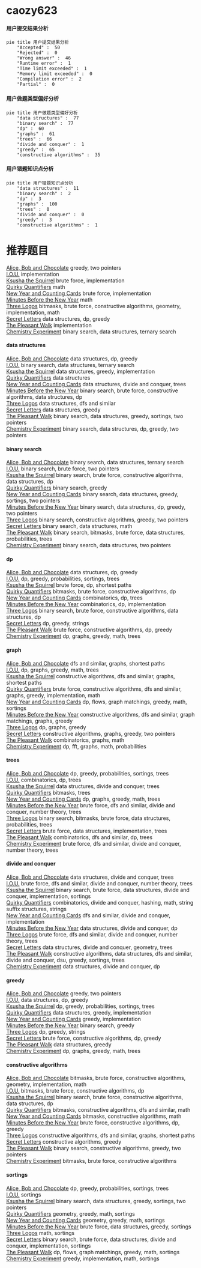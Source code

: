 # caozy623
<!-- tabs:start -->
#### **用户提交结果分析**

```mermaid
pie title 用户提交结果分析
    "Accepted" :  50
    "Rejected" :  0
    "Wrong answer" :  46
    "Runtime error" :  1
    "Time limit exceeded" :  1
    "Memory limit exceeded" :  0
    "Compilation error" :  2
    "Partial" :  0
```
#### **用户做题类型偏好分析**

```mermaid
pie title 用户做题类型偏好分析
    "data structures" :  77
    "binary search" :  77
    "dp" :  60
    "graphs" :  61
    "trees" :  66
    "divide and conquer" :  1
    "greedy" :  65
    "constructive algorithms" :  35
```
#### **用户错题知识点分析**

```mermaid
pie title 用户错题知识点分析
    "data structures" :  11
    "binary search" :  2
    "dp" :  3
    "graphs" :  100
    "trees" :  0
    "divide and conquer" :  0
    "greedy" :  3
    "constructive algorithms" :  1
```
<!-- tabs:end -->
# 推荐题目
[Alice, Bob and Chocolate](http://codeforces.com/problemset/problem/6/C)		greedy,
                        two pointers		  
[I.O.U.](http://codeforces.com/problemset/problem/376/B)		implementation		  
[Ksusha the Squirrel](http://codeforces.com/problemset/problem/299/B)		brute force,
                        implementation		  
[Quirky Quantifiers](http://codeforces.com/problemset/problem/952/A)		math		  
[New Year and Counting Cards](http://codeforces.com/problemset/problem/908/A)		brute force,
                        implementation		  
[Minutes Before the New Year](http://codeforces.com/problemset/problem/1283/A)		math		  
[Three Logos](http://codeforces.com/problemset/problem/581/D)		bitmasks,
                        brute force,
                        constructive algorithms,
                        geometry,
                        implementation,
                        math		  
[Secret Letters](http://codeforces.com/problemset/problem/1120/F)		data structures,
                        dp,
                        greedy		  
[The Pleasant Walk](http://codeforces.com/problemset/problem/1090/M)		implementation		  
[Chemistry Experiment](http://codeforces.com/problemset/problem/431/E)		binary search,
                        data structures,
                        ternary search		  
<!-- tabs:start -->
#### **data structures**
[Alice, Bob and Chocolate](http://codeforces.com/problemset/problem/1120/F)		data structures,
                        dp,
                        greedy		  
[I.O.U.](http://codeforces.com/problemset/problem/431/E)		binary search,
                        data structures,
                        ternary search		  
[Ksusha the Squirrel](http://codeforces.com/problemset/problem/982/B)		data structures,
                        greedy,
                        implementation		  
[Quirky Quantifiers](http://codeforces.com/problemset/problem/702/F)		data structures		  
[New Year and Counting Cards](http://codeforces.com/problemset/problem/379/F)		data structures,
                        divide and conquer,
                        trees		  
[Minutes Before the New Year](http://codeforces.com/problemset/problem/424/D)		binary search,
                        brute force,
                        constructive algorithms,
                        data structures,
                        dp		  
[Three Logos](http://codeforces.com/problemset/problem/797/D)		data structures,
                        dfs and similar		  
[Secret Letters](http://codeforces.com/problemset/problem/1446/D1)		data structures,
                        greedy		  
[The Pleasant Walk](http://codeforces.com/problemset/problem/767/D)		binary search,
                        data structures,
                        greedy,
                        sortings,
                        two pointers		  
[Chemistry Experiment](http://codeforces.com/problemset/problem/1492/C)		binary search,
                        data structures,
                        dp,
                        greedy,
                        two pointers		  
#### **binary search**
[Alice, Bob and Chocolate](http://codeforces.com/problemset/problem/431/E)		binary search,
                        data structures,
                        ternary search		  
[I.O.U.](http://codeforces.com/problemset/problem/1148/B)		binary search,
                        brute force,
                        two pointers		  
[Ksusha the Squirrel](http://codeforces.com/problemset/problem/424/D)		binary search,
                        brute force,
                        constructive algorithms,
                        data structures,
                        dp		  
[Quirky Quantifiers](http://codeforces.com/problemset/problem/551/C)		binary search,
                        greedy		  
[New Year and Counting Cards](http://codeforces.com/problemset/problem/767/D)		binary search,
                        data structures,
                        greedy,
                        sortings,
                        two pointers		  
[Minutes Before the New Year](http://codeforces.com/problemset/problem/1492/C)		binary search,
                        data structures,
                        dp,
                        greedy,
                        two pointers		  
[Three Logos](http://codeforces.com/problemset/problem/1463/D)		binary search,
                        constructive algorithms,
                        greedy,
                        two pointers		  
[Secret Letters](http://codeforces.com/problemset/problem/1490/G)		binary search,
                        data structures,
                        math		  
[The Pleasant Walk](http://codeforces.com/problemset/problem/1479/D)		binary search,
                        bitmasks,
                        brute force,
                        data structures,
                        probabilities,
                        trees		  
[Chemistry Experiment](http://codeforces.com/problemset/problem/1436/E)		binary search,
                        data structures,
                        two pointers		  
#### **dp**
[Alice, Bob and Chocolate](http://codeforces.com/problemset/problem/1120/F)		data structures,
                        dp,
                        greedy		  
[I.O.U.](http://codeforces.com/problemset/problem/101/D)		dp,
                        greedy,
                        probabilities,
                        sortings,
                        trees		  
[Ksusha the Squirrel](http://codeforces.com/problemset/problem/1202/B)		brute force,
                        dp,
                        shortest paths		  
[Quirky Quantifiers](http://codeforces.com/problemset/problem/868/C)		bitmasks,
                        brute force,
                        constructive algorithms,
                        dp		  
[New Year and Counting Cards](http://codeforces.com/problemset/problem/482/D)		combinatorics,
                        dp,
                        trees		  
[Minutes Before the New Year](http://codeforces.com/problemset/problem/1272/C)		combinatorics,
                        dp,
                        implementation		  
[Three Logos](http://codeforces.com/problemset/problem/424/D)		binary search,
                        brute force,
                        constructive algorithms,
                        data structures,
                        dp		  
[Secret Letters](http://codeforces.com/problemset/problem/1295/C)		dp,
                        greedy,
                        strings		  
[The Pleasant Walk](http://codeforces.com/problemset/problem/1373/E)		brute force,
                        constructive algorithms,
                        dp,
                        greedy		  
[Chemistry Experiment](http://codeforces.com/problemset/problem/1369/D)		dp,
                        graphs,
                        greedy,
                        math,
                        trees		  
#### **graph**
[Alice, Bob and Chocolate](http://codeforces.com/problemset/problem/1320/B)		dfs and similar,
                        graphs,
                        shortest paths		  
[I.O.U.](http://codeforces.com/problemset/problem/1369/D)		dp,
                        graphs,
                        greedy,
                        math,
                        trees		  
[Ksusha the Squirrel](http://codeforces.com/problemset/problem/1450/E)		constructive algorithms,
                        dfs and similar,
                        graphs,
                        shortest paths		  
[Quirky Quantifiers](http://codeforces.com/problemset/problem/1487/C)		brute force,
                        constructive algorithms,
                        dfs and similar,
                        graphs,
                        greedy,
                        implementation,
                        math		  
[New Year and Counting Cards](http://codeforces.com/problemset/problem/1437/C)		dp,
                        flows,
                        graph matchings,
                        greedy,
                        math,
                        sortings		  
[Minutes Before the New Year](http://codeforces.com/problemset/problem/1470/D)		constructive algorithms,
                        dfs and similar,
                        graph matchings,
                        graphs,
                        greedy		  
[Three Logos](http://codeforces.com/problemset/problem/1476/C)		dp,
                        graphs,
                        greedy		  
[Secret Letters](http://codeforces.com/problemset/problem/1304/D)		constructive algorithms,
                        graphs,
                        greedy,
                        two pointers		  
[The Pleasant Walk](http://codeforces.com/problemset/problem/1475/C)		combinatorics,
                        graphs,
                        math		  
[Chemistry Experiment](http://codeforces.com/problemset/problem/553/E)		dp,
                        fft,
                        graphs,
                        math,
                        probabilities		  
#### **trees**
[Alice, Bob and Chocolate](http://codeforces.com/problemset/problem/101/D)		dp,
                        greedy,
                        probabilities,
                        sortings,
                        trees		  
[I.O.U.](http://codeforces.com/problemset/problem/482/D)		combinatorics,
                        dp,
                        trees		  
[Ksusha the Squirrel](http://codeforces.com/problemset/problem/379/F)		data structures,
                        divide and conquer,
                        trees		  
[Quirky Quantifiers](http://codeforces.com/problemset/problem/792/D)		bitmasks,
                        trees		  
[New Year and Counting Cards](http://codeforces.com/problemset/problem/1369/D)		dp,
                        graphs,
                        greedy,
                        math,
                        trees		  
[Minutes Before the New Year](http://codeforces.com/problemset/problem/1491/E)		brute force,
                        dfs and similar,
                        divide and conquer,
                        number theory,
                        trees		  
[Three Logos](http://codeforces.com/problemset/problem/1479/D)		binary search,
                        bitmasks,
                        brute force,
                        data structures,
                        probabilities,
                        trees		  
[Secret Letters](http://codeforces.com/problemset/problem/1511/C)		brute force,
                        data structures,
                        implementation,
                        trees		  
[The Pleasant Walk](http://codeforces.com/problemset/problem/1499/F)		combinatorics,
                        dfs and similar,
                        dp,
                        trees		  
[Chemistry Experiment](http://codeforces.com/problemset/problem/1491/E)		brute force,
                        dfs and similar,
                        divide and conquer,
                        number theory,
                        trees		  
#### **divide and conquer**
[Alice, Bob and Chocolate](http://codeforces.com/problemset/problem/379/F)		data structures,
                        divide and conquer,
                        trees		  
[I.O.U.](http://codeforces.com/problemset/problem/1491/E)		brute force,
                        dfs and similar,
                        divide and conquer,
                        number theory,
                        trees		  
[Ksusha the Squirrel](http://codeforces.com/problemset/problem/1461/D)		binary search,
                        brute force,
                        data structures,
                        divide and conquer,
                        implementation,
                        sortings		  
[Quirky Quantifiers](http://codeforces.com/problemset/problem/1466/G)		combinatorics,
                        divide and conquer,
                        hashing,
                        math,
                        string suffix structures,
                        strings		  
[New Year and Counting Cards](http://codeforces.com/problemset/problem/1490/D)		dfs and similar,
                        divide and conquer,
                        implementation		  
[Minutes Before the New Year](https://codeforces.com/contest/1483/problem/C)		data structures,
                        divide and conquer,
                        dp		  
[Three Logos](http://codeforces.com/problemset/problem/1491/E)		brute force,
                        dfs and similar,
                        divide and conquer,
                        number theory,
                        trees		  
[Secret Letters](http://codeforces.com/problemset/problem/1303/G)		data structures,
                        divide and conquer,
                        geometry,
                        trees		  
[The Pleasant Walk](http://codeforces.com/problemset/problem/1494/D)		constructive algorithms,
                        data structures,
                        dfs and similar,
                        divide and conquer,
                        dsu,
                        greedy,
                        sortings,
                        trees		  
[Chemistry Experiment](http://codeforces.com/problemset/problem/1482/E)		data structures,
                        divide and conquer,
                        dp		  
#### **greedy**
[Alice, Bob and Chocolate](http://codeforces.com/problemset/problem/6/C)		greedy,
                        two pointers		  
[I.O.U.](http://codeforces.com/problemset/problem/1120/F)		data structures,
                        dp,
                        greedy		  
[Ksusha the Squirrel](http://codeforces.com/problemset/problem/101/D)		dp,
                        greedy,
                        probabilities,
                        sortings,
                        trees		  
[Quirky Quantifiers](http://codeforces.com/problemset/problem/982/B)		data structures,
                        greedy,
                        implementation		  
[New Year and Counting Cards](http://codeforces.com/problemset/problem/892/A)		greedy,
                        implementation		  
[Minutes Before the New Year](http://codeforces.com/problemset/problem/551/C)		binary search,
                        greedy		  
[Three Logos](http://codeforces.com/problemset/problem/1295/C)		dp,
                        greedy,
                        strings		  
[Secret Letters](http://codeforces.com/problemset/problem/1373/E)		brute force,
                        constructive algorithms,
                        dp,
                        greedy		  
[The Pleasant Walk](http://codeforces.com/problemset/problem/1446/D1)		data structures,
                        greedy		  
[Chemistry Experiment](http://codeforces.com/problemset/problem/1369/D)		dp,
                        graphs,
                        greedy,
                        math,
                        trees		  
#### **constructive algorithms**
[Alice, Bob and Chocolate](http://codeforces.com/problemset/problem/581/D)		bitmasks,
                        brute force,
                        constructive algorithms,
                        geometry,
                        implementation,
                        math		  
[I.O.U.](http://codeforces.com/problemset/problem/868/C)		bitmasks,
                        brute force,
                        constructive algorithms,
                        dp		  
[Ksusha the Squirrel](http://codeforces.com/problemset/problem/424/D)		binary search,
                        brute force,
                        constructive algorithms,
                        data structures,
                        dp		  
[Quirky Quantifiers](http://codeforces.com/problemset/problem/1152/B)		bitmasks,
                        constructive algorithms,
                        dfs and similar,
                        math		  
[New Year and Counting Cards](http://codeforces.com/problemset/problem/1438/D)		bitmasks,
                        constructive algorithms,
                        math		  
[Minutes Before the New Year](http://codeforces.com/problemset/problem/1373/E)		brute force,
                        constructive algorithms,
                        dp,
                        greedy		  
[Three Logos](http://codeforces.com/problemset/problem/1450/E)		constructive algorithms,
                        dfs and similar,
                        graphs,
                        shortest paths		  
[Secret Letters](http://codeforces.com/problemset/problem/1493/A)		constructive algorithms,
                        greedy		  
[The Pleasant Walk](http://codeforces.com/problemset/problem/1463/D)		binary search,
                        constructive algorithms,
                        greedy,
                        two pointers		  
[Chemistry Experiment](https://codeforces.com/contest/1456/problem/B)		bitmasks,
                        brute force,
                        constructive algorithms		  
#### **sortings**
[Alice, Bob and Chocolate](http://codeforces.com/problemset/problem/101/D)		dp,
                        greedy,
                        probabilities,
                        sortings,
                        trees		  
[I.O.U.](http://codeforces.com/problemset/problem/1101/C)		sortings		  
[Ksusha the Squirrel](http://codeforces.com/problemset/problem/767/D)		binary search,
                        data structures,
                        greedy,
                        sortings,
                        two pointers		  
[Quirky Quantifiers](https://codeforces.com/contest/1496/problem/C)		geometry,
                        greedy,
                        math,
                        sortings		  
[New Year and Counting Cards](http://codeforces.com/problemset/problem/1495/A)		geometry,
                        greedy,
                        math,
                        sortings		  
[Minutes Before the New Year](http://codeforces.com/problemset/problem/1497/A)		brute force,
                        data structures,
                        greedy,
                        sortings		  
[Three Logos](http://codeforces.com/problemset/problem/1427/A)		math,
                        sortings		  
[Secret Letters](http://codeforces.com/problemset/problem/1461/D)		binary search,
                        brute force,
                        data structures,
                        divide and conquer,
                        implementation,
                        sortings		  
[The Pleasant Walk](http://codeforces.com/problemset/problem/1437/C)		dp,
                        flows,
                        graph matchings,
                        greedy,
                        math,
                        sortings		  
[Chemistry Experiment](http://codeforces.com/problemset/problem/1473/A)		greedy,
                        implementation,
                        math,
                        sortings		  
<!-- tabs:end -->
